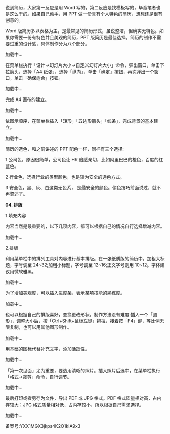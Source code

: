 说到简历，大家第一反应是用 Word 写的，第二反应是找模板写的，毕竟笔者也是这么干的。如果自己动手，用 PPT 做一份具有个人特色的简历，想想还是很有创意的。

Word 版简历多以表格为主，是最常见的简历形式，虽说整洁，但确实无特色。如果你需要一份有特色并且美观的简历，PPT 版简历是最佳选择。简历的制作不需要过重的设计感，具体制作分为八个部分。

  

加载中...

在菜单栏执行「设计→幻灯片大小→自定义幻灯片大小」命令，弹出窗口，单击下拉箭头，选择「A4 纸张」，选择「纵向」，单击「确定」按钮，再次弹出一个窗口，单击「确保适合」按钮。

加载中...

完成 A4 画布的建立。

加载中...

依图示顺序，在菜单栏插入「矩形」「五边形箭头」「线条」，完成背景的基本建立。

加载中...

简历的选色，和之前讲述的 PPT 配色一样，同样有三个选择:

1 公司色，原因很简单，公司色让 HR 倍感亲切，比如阿里巴巴的橙色，百度的红蓝色。

2 行业色，选择行业的类型颜色，也是较为安全的选色方式。

3 安全色，黑、灰、白这类无色系， 是最安全的颜色。偷色技巧前面说过，就不再赘述了。

**04\. 排版**

1.填充内容

内容当然是最重要的，以下几项内容，都可以根据自己的情况自行选择增减内容。

  

  

加载中...

2.排版

利用菜单栏中的排列工具对内容进行基本排版。在一张纸质版的简历中，加粗大标题，字号调至 24\~32;加粗小标题，字号调至 12\~16;正文字号则用 10\~12。字体建议用微软雅黑。

  

加载中...

为了增加美观度，可以插入进度条，表示某项技能的熟练度。

  

加载中...

也可以根据自己的排版喜好，变换更改形状，制作方法没有难度:插入一个「圆形」，调整大小后，按「Ctrl+Shift+鼠标左键」拖拉，接着按「F4」键，等比例无限复制，也可以用其他图形制作。

加载中...

用基础的图标代替补充文字，添加活跃性。

加载中...

「第一次见面」尤为重要，要选用清晰的照片。插入照片后选中，在菜单栏执行「格式→裁剪」命令，自行调节。

  

加载中...

  
  
最后打印或者另存为文件，导出 PDF 或 JPG 格式。PDF 格式质量相对高，占内存较大；JPG 格式质量相对低，占内存较小，所以根据自己需求选择。

加载中...

  

备案号:YXX1MGX3jkps4K2O1kIA9x3